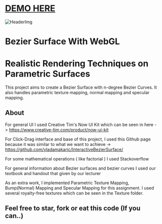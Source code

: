 
# [DEMO HERE](https://serhangursoy.github.io/BezierSurfaceWithWebGL/)

![HeaderImg](http://tw.greywool.com/i/tMh7k.jpg)

# Bezier Surface With WebGL
# Realistic Rendering Techniques on Parametric Surfaces
This project aims to create a Bezier Surface with n-degree Bezier Curves. It also handles parametric texture mapping, normal mapping and specular mapping.
## About
For general UI I used Creative Tim's Now UI Kit which can be seen in here -> https://www.creative-tim.com/product/now-ui-kit

For Click-Drag interface and base of this project, I used this Github page because it was similar to what we want to achieve -> https://github.com/vladamakaric/InteractiveBezierSurface/

For some mathematical operations ( like factorial ) I used Stackoverflow

For general information about Bezier surfaces and bezier curves I used our textbook and handout that given by our lecturer

As an extra work, I implemented Parametric Texture Mapping, Bump(Normal) Mapping and Specular Mapping for this assignment. I used several royalty-free textures which can be seen in the Texture folder.

## Feel free to star, fork or eat this code (If you can..)



